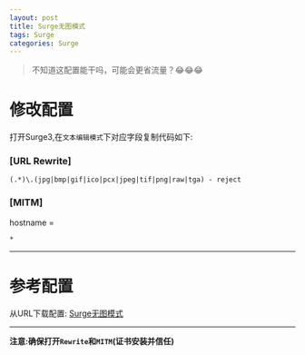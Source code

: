 ```yaml
---
layout: post
title: Surge无图模式
tags: Surge
categories: Surge
---
```


> 不知道这配置能干吗，可能会更省流量？😂😂😂



# 修改配置

打开Surge3,在`文本编辑模式`下对应字段复制代码如下:

### [URL Rewrite]

```
(.*)\.(jpg|bmp|gif|ico|pcx|jpeg|tif|png|raw|tga) - reject
```

### [MITM]

hostname =
```
*
```

---
# 参考配置

从URL下载配置:
[Surge无图模式](https://raw.githubusercontent.com/ydzydzydz/Rules/master/conf/no-image.conf)

---
**注意:确保打开`Rewrite`和`MITM`(证书安装并信任)**